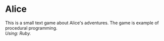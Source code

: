 # Alice
This is a small text game about Alice's adventures. The game is example of procedural programming.
<br/>
<i>Using: Ruby.</i>
